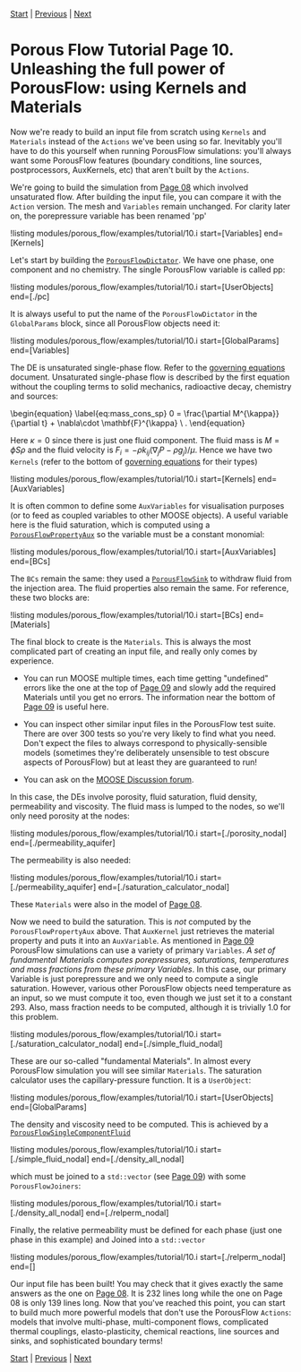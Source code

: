 [Start](porous_flow/tutorial_00.md) |
[Previous](porous_flow/tutorial_09.md) |
[Next](porous_flow/tutorial_11.md)

# Porous Flow Tutorial Page 10.  Unleashing the full power of PorousFlow: using Kernels and Materials

Now we're ready to build an input file from scratch using `Kernels` and `Materials` instead of the `Actions` we've been using so far.  Inevitably you'll have to do this yourself when running PorousFlow simulations: you'll always want some PorousFlow features (boundary conditions, line sources, postprocessors, AuxKernels, etc) that aren't built by the `Actions`.

We're going to build the simulation from [Page 08](porous_flow/tutorial_08.md) which involved unsaturated flow.  After building the input file, you can compare it with the `Action` version.  The mesh and `Variables` remain unchanged.  For clarity later on, the porepressure variable has been renamed 'pp'

!listing modules/porous_flow/examples/tutorial/10.i start=[Variables] end=[Kernels]

Let's start by building the [`PorousFlowDictator`](PorousFlowDictator.md).  We have one phase, one component and no chemistry.  The single PorousFlow variable is called pp:

!listing modules/porous_flow/examples/tutorial/10.i start=[UserObjects] end=[./pc]

It is always useful to put the name of the `PorousFlowDictator` in the `GlobalParams` block, since all PorousFlow objects need it:

!listing modules/porous_flow/examples/tutorial/10.i start=[GlobalParams] end=[Variables]

The DE is unsaturated single-phase flow.  Refer to the [governing equations](porous_flow/governing_equations.md) document.  Unsaturated single-phase flow is described by the first equation without the coupling terms to solid mechanics, radioactive decay, chemistry and sources:

\begin{equation}
\label{eq:mass_cons_sp}
0 = \frac{\partial M^{\kappa}}{\partial t} + \nabla\cdot \mathbf{F}^{\kappa}  \ .
\end{equation}

Here $\kappa = 0$ since there is just one fluid component.  The fluid mass is $M = \phi S \rho$ and the fluid velocity is $F_{i} = -\rho k_{ij} (\nabla_{j} P - \rho g_{j}) / \mu$.  Hence we have two `Kernels` (refer to the bottom of [governing equations](porous_flow/governing_equations.md) for their types)

!listing modules/porous_flow/examples/tutorial/10.i start=[Kernels] end=[AuxVariables]

It is often common to define some `AuxVariables` for visualisation purposes (or to feed as coupled variables to other MOOSE objects).  A useful variable here is the fluid saturation, which is computed using a [`PorousFlowPropertyAux`](PorousFlowPropertyAux.md) so the variable must be a constant monomial:

!listing modules/porous_flow/examples/tutorial/10.i start=[AuxVariables] end=[BCs]

The `BCs` remain the same: they used a [`PorousFlowSink`](porous_flow/boundaries.md) to withdraw fluid from the injection area.  The fluid properties also remain the same.  For reference, these two blocks are:

!listing modules/porous_flow/examples/tutorial/10.i start=[BCs] end=[Materials]

The final block to create is the `Materials`.  This is always the most complicated part of creating an input file, and really only comes by experience.

- You can run MOOSE multiple times, each time getting "undefined"
  errors like the one at the top of [Page 09](porous_flow/tutorial_09.md) and slowly add the required
  Materials until you get no errors.  The information near the bottom
  of [Page 09](porous_flow/tutorial_09.md) is useful here.

- You can inspect other similar input files in the PorousFlow test
  suite.  There are over 300 tests so you're very likely to find what
  you need.  Don't expect the files to always correspond to
  physically-sensible models (sometimes they're deliberately
  unsensible to test obscure aspects of PorousFlow) but at least they
  are guaranteed to run!

- You can ask on the [MOOSE Discussion forum](https://github.com/idaholab/moose/discussions).

In this case, the DEs involve porosity, fluid saturation, fluid density, permeability and viscosity.  The fluid mass is lumped to the nodes, so we'll only need porosity at the nodes:

!listing modules/porous_flow/examples/tutorial/10.i start=[./porosity_nodal] end=[./permeability_aquifer]

The permeability is also needed:

!listing modules/porous_flow/examples/tutorial/10.i start=[./permeability_aquifer] end=[./saturation_calculator_nodal]

These `Materials` were also in the model of [Page 08](porous_flow/tutorial_08.md).

Now we need to build the saturation.  This is *not* computed by the `PorousFlowPropertyAux` above.  That `AuxKernel` just retrieves the material property and puts it into an `AuxVariable`.  As mentioned in [Page 09](porous_flow/tutorial_09.md) PorousFlow simulations can use a variety of primary `Variables`.  *A set of fundamental Materials computes porepressures, saturations, temperatures and mass fractions from these primary Variables*.  In this case, our primary Variable is just porepressure and we only need to compute a single saturation.  However, various other PorousFlow objects need temperature as an input, so we must compute it too, even though we just set it to a constant 293.  Also, mass fraction needs to be computed, although it is trivially 1.0 for this problem.

!listing modules/porous_flow/examples/tutorial/10.i start=[./saturation_calculator_nodal] end=[./simple_fluid_nodal]

These are our so-called "fundamental Materials".  In almost every PorousFlow simulation you will see similar `Materials`.  The saturation calculator uses the capillary-pressure function.  It is a `UserObject`:

!listing modules/porous_flow/examples/tutorial/10.i start=[UserObjects] end=[GlobalParams]

The density and viscosity need to be computed.  This is achieved by a [`PorousFlowSingleComponentFluid`](PorousFlowSingleComponentFluid.md)

!listing modules/porous_flow/examples/tutorial/10.i start=[./simple_fluid_nodal] end=[./density_all_nodal]

which must be joined to a `std::vector` (see [Page 09](porous_flow/tutorial_09.md)) with some `PorousFlowJoiners`:

!listing modules/porous_flow/examples/tutorial/10.i start=[./density_all_nodal] end=[./relperm_nodal]

Finally, the relative permeability must be defined for each phase (just one phase in this example) and Joined into a `std::vector`

!listing modules/porous_flow/examples/tutorial/10.i start=[./relperm_nodal] end=[]

Our input file has been built!  You may check that it gives exactly the same answers as the one on [Page 08](porous_flow/tutorial_08.md).  It is 232 lines long while the one on Page 08 is only 139 lines long.  Now that you've reached this point, you can start to build much more powerful models that don't use the PorousFlow `Actions`: models that involve multi-phase, multi-component flows, complicated thermal couplings, elasto-plasticity, chemical reactions, line sources and sinks, and sophisticated boundary terms!

[Start](porous_flow/tutorial_00.md) |
[Previous](porous_flow/tutorial_09.md) |
[Next](porous_flow/tutorial_11.md)
